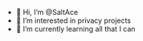 - 👋 Hi, I’m @SaltAce
- 👀 I’m interested in privacy projects
- 🌱 I’m currently learning all that I can

<!---
SaltAce/SaltAce is a ✨ special ✨ repository because its `README.md` (this file) appears on your GitHub profile.
You can click the Preview link to take a look at your changes.
--->

